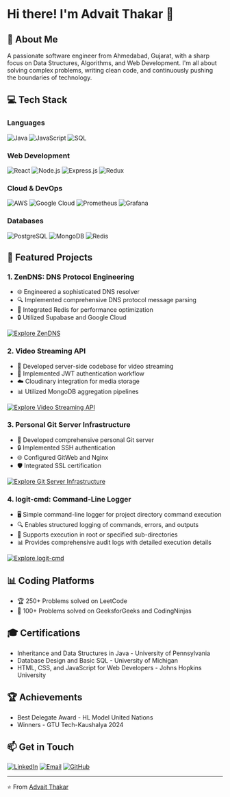 # Hi there! I'm Advait Thakar 👋

## 🚀 About Me

A passionate software engineer from Ahmedabad, Gujarat, with a sharp focus on Data Structures, Algorithms, and Web Development. I'm all about solving complex problems, writing clean code, and continuously pushing the boundaries of technology.

## 💻 Tech Stack

### Languages

![Java](https://img.shields.io/badge/Java-ED8B00?style=for-the-badge&logo=java&logoColor=white) ![JavaScript](https://img.shields.io/badge/JavaScript-F7DF1E?style=for-the-badge&logo=javascript&logoColor=black) ![SQL](https://img.shields.io/badge/SQL-4479A1?style=for-the-badge&logo=postgresql&logoColor=white)

### Web Development

![React](https://img.shields.io/badge/React-61DAFB?style=for-the-badge&logo=react&logoColor=black) ![Node.js](https://img.shields.io/badge/Node.js-43853D?style=for-the-badge&logo=node.js&logoColor=white) ![Express.js](https://img.shields.io/badge/Express.js-404D59?style=for-the-badge) ![Redux](https://img.shields.io/badge/Redux-593D88?style=for-the-badge&logo=redux&logoColor=white)

### Cloud & DevOps

![AWS](https://img.shields.io/badge/AWS-232F3E?style=for-the-badge&logo=amazon-aws&logoColor=white) ![Google Cloud](https://img.shields.io/badge/Google_Cloud-4285F4?style=for-the-badge&logo=google-cloud&logoColor=white) ![Prometheus](https://img.shields.io/badge/Prometheus-E6522C?style=for-the-badge&logo=prometheus&logoColor=white) ![Grafana](https://img.shields.io/badge/Grafana-F46800?style=for-the-badge&logo=grafana&logoColor=white)

### Databases

![PostgreSQL](https://img.shields.io/badge/PostgreSQL-316192?style=for-the-badge&logo=postgresql&logoColor=white) ![MongoDB](https://img.shields.io/badge/MongoDB-4EA94B?style=for-the-badge&logo=mongodb&logoColor=white) ![Redis](https://img.shields.io/badge/Redis-DC382D?style=for-the-badge&logo=redis&logoColor=white)

## 🚀 Featured Projects

### 1. ZenDNS: DNS Protocol Engineering

-   🌐 Engineered a sophisticated DNS resolver
-   🔍 Implemented comprehensive DNS protocol message parsing
-   🚀 Integrated Redis for performance optimization
-   🔒 Utilized Supabase and Google Cloud

[![Explore ZenDNS](https://img.shields.io/badge/Explore-GitHub-black?style=for-the-badge&logo=github)](https://github.com/Thakar-Advait/ZenDNS)

### 2. Video Streaming API

-   🎥 Developed server-side codebase for video streaming
-   🔐 Implemented JWT authentication workflow
-   ☁️ Cloudinary integration for media storage
-   📊 Utilized MongoDB aggregation pipelines

[![Explore Video Streaming API](https://img.shields.io/badge/Explore-GitHub-black?style=for-the-badge&logo=github)](https://github.com/Thakar-Advait/Vortica)

### 3. Personal Git Server Infrastructure

-   🔧 Developed comprehensive personal Git server
-   🔒 Implemented SSH authentication
-   🌐 Configured GitWeb and Nginx
-   🛡️ Integrated SSL certification

[![Explore Git Server Infrastructure](https://img.shields.io/badge/Explore-GitHub-black?style=for-the-badge&logo=github)](https://github.com/Thakar-Advait/Setting-up-Git)

### 4. logit-cmd: Command-Line Logger

-   🖥️ Simple command-line logger for project directory command execution
-   🔍 Enables structured logging of commands, errors, and outputs
-   🚀 Supports execution in root or specified sub-directories
-   📊 Provides comprehensive audit logs with detailed execution details

[![Explore logit-cmd](https://img.shields.io/badge/Explore-GitHub-black?style=for-the-badge&logo=github)](https://github.com/Thakar-Advait/logit-cmd)

## 📊 Coding Platforms

-   🏆 250+ Problems solved on LeetCode
-   🧩 100+ Problems solved on GeeksforGeeks and CodingNinjas

## 🎓 Certifications

-   Inheritance and Data Structures in Java - University of Pennsylvania
-   Database Design and Basic SQL - University of Michigan
-   HTML, CSS, and JavaScript for Web Developers - Johns Hopkins University

## 🏆 Achievements

-   Best Delegate Award - HL Model United Nations
-   Winners - GTU Tech-Kaushalya 2024

## 📫 Get in Touch

[![LinkedIn](https://img.shields.io/badge/LinkedIn-0077B5?style=for-the-badge&logo=linkedin&logoColor=white)](https://www.linkedin.com/in/advait-thakar) [![Email](https://img.shields.io/badge/Email-D14836?style=for-the-badge&logo=gmail&logoColor=white)](mailto:thakaradvait1804@gmail.com) [![GitHub](https://img.shields.io/badge/GitHub-100000?style=for-the-badge&logo=github&logoColor=white)](https://github.com/advait-thakar)

----------

⭐️ From [Advait Thakar](https://github.com/advait-thakar)
